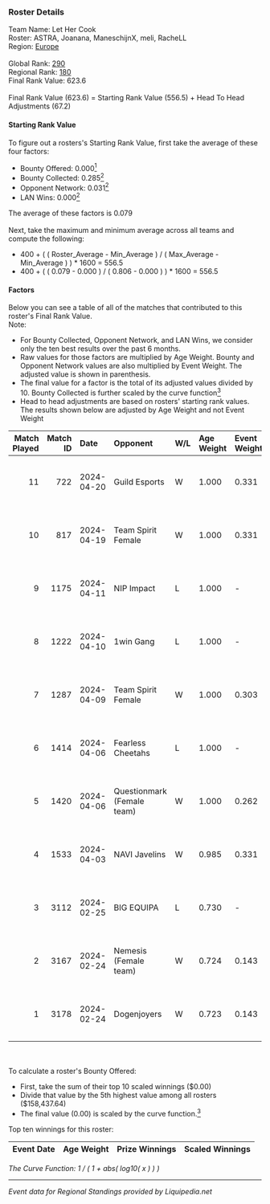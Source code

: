 ### Roster Details<br />
Team Name: Let Her Cook<br />
Roster: ASTRA, Joanana, ManeschijnX, meli, RacheLL<br />
Region: [Europe]( ../standings_europe.md)<br />
<br />
Global Rank: [290](../standings_global.md)<br />
Regional Rank: [180]( ../standings_europe.md)<br />
Final Rank Value:  623.6<br />
<br />
Final Rank Value (623.6) = Starting Rank Value (556.5) + Head To Head Adjustments (67.2)<br />

#### Starting Rank Value<br />
To figure out a rosters's Starting Rank Value, first take the average of these four factors:<br />
- Bounty Offered: 0.000[<sup>1</sup>](#table2)
- Bounty Collected: 0.285[<sup>2</sup>](#table1)
- Opponent Network: 0.031[<sup>2</sup>](#table1)
- LAN Wins: 0.000[<sup>2</sup>](#table1)

The average of these factors is 0.079<br />
<br />
Next, take the maximum and minimum average across all teams and compute the following:<br />
- 400 + ( ( Roster_Average - Min_Average ) / ( Max_Average - Min_Average ) ) * 1600 = 556.5
- 400 + ( ( 0.079 - 0.000 ) / ( 0.806 - 0.000 ) ) * 1600 = 556.5


#### Factors<br />
Below you can see a table of all of the matches that contributed to this roster's Final Rank Value.<br />
Note:<br />

- For Bounty Collected, Opponent Network, and LAN Wins, we consider only the ten best results over the past 6 months.
- Raw values for those factors are multiplied by Age Weight. Bounty and Opponent Network values are also multiplied by Event Weight. The adjusted value is shown in parenthesis.
- The final value for a factor is the total of its adjusted values divided by 10. Bounty Collected is further scaled by the curve function[<sup>3</sup>](#curveFunction)
- Head to head adjustments are based on rosters' starting rank values. The results shown below are adjusted by Age Weight and not Event Weight
<span id="table1"></span><br />


| Match Played | Match ID | Date       | Opponent                   | W/L | Age Weight | Event Weight | Bounty Collected | Opponent Network | LAN Wins      | H2H Adj. | Roster                                     |
| -: | -: | :- | :- | :- | :- | :- | :- | :- | :- | -: | :- |
|           11 |      722 | 2024-04-20 | Guild Esports              | W   | 1.000      | 0.331        | 0.010 (0.003)    | 0.194 (0.064)    | false (0.000) |    20.79 | ASTRA, Joanana, ManeschijnX, meli, RacheLL |
|           10 |      817 | 2024-04-19 | Team Spirit Female         | W   | 1.000      | 0.331        | 0.011 (0.004)    | 0.205 (0.068)    | false (0.000) |    18.53 | ASTRA, Joanana, ManeschijnX, meli, RacheLL |
|            9 |     1175 | 2024-04-11 | NIP Impact                 | L   | 1.000      | -            | -                | -                | -             |    -8.62 | ASTRA, Joanana, kezziwOw, meli, RacheLL    |
|            8 |     1222 | 2024-04-10 | 1win Gang                  | L   | 1.000      | -            | -                | -                | -             |   -15.04 | ASTRA, Joanana, ManeschijnX, meli, RacheLL |
|            7 |     1287 | 2024-04-09 | Team Spirit Female         | W   | 1.000      | 0.303        | 0.011 (0.003)    | 0.205 (0.062)    | false (0.000) |    18.86 | ASTRA, Joanana, kezziwOw, meli, RacheLL    |
|            6 |     1414 | 2024-04-06 | Fearless Cheetahs          | L   | 1.000      | -            | -                | -                | -             |   -10.06 | ASTRA, Joanana, kezziwOw, meli, RacheLL    |
|            5 |     1420 | 2024-04-06 | Questionmark (Female team) | W   | 1.000      | 0.262        | 0.000 (0.000)    | 0.000 (0.000)    | false (0.000) |     7.77 | ASTRA, Joanana, kezziwOw, meli, RacheLL    |
|            4 |     1533 | 2024-04-03 | NAVI Javelins              | W   | 0.985      | 0.331        | 0.062 (0.020)    | 0.328 (0.107)    | false (0.000) |    26.05 | ASTRA, Joanana, ManeschijnX, meli, RacheLL |
|            3 |     3112 | 2024-02-25 | BIG EQUIPA                 | L   | 0.730      | -            | -                | -                | -             |    -6.93 | JennyR, juliano, kyossa, pauliiee, Zana    |
|            2 |     3167 | 2024-02-24 | Nemesis (Female team)      | W   | 0.724      | 0.143        | 0.000 (0.000)    | 0.051 (0.005)    | false (0.000) |     9.23 | amyb, Emmy, Gaba, Lowlita, Monkey D. Julie |
|            1 |     3178 | 2024-02-24 | Dogenjoyers                | W   | 0.723      | 0.143        | 0.000 (0.000)    | 0.000 (0.000)    | false (0.000) |     6.57 | anniken, Glymir, KiTTy-KaT, maliTy, Mar1on |

<br />
<span id="table2"></span><br />
To calculate a roster's Bounty Offered:<br />

- First, take the sum of their top 10 scaled winnings ($0.00)
- Divide that value by the 5th highest value among all rosters ($158,437.64)
- The final value (0.00) is scaled by the curve function.[<sup>3</sup>](#curveFunction)

Top ten winnings for this roster:<br />

| Event Date | Age Weight | Prize Winnings | Scaled Winnings |
| :- | -: | :- | :- |


<span id="curveFunction"></span>_The Curve Function: 1 / ( 1 + abs( log10( x ) ) )_<br />

---
_Event data for Regional Standings provided by Liquipedia.net_<br />
